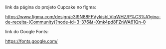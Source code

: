 link da página do projeto Cupcake no figma:

https://www.figma.com/design/c3I9N88FFVykisbLVlqWHZ/P%C3%A1gina-de-receita-(Community)?node-id=3-376&t=Xmk4pd8FZnWA61Qn-0

link do Google Fonts:

https://fonts.google.com/

